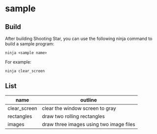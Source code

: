 # sample

## Build

After building Shooting Star, you can use the following ninja command to build a sample program:

```
ninja <sample name>
```

For example:

```
ninja clear_screen
```

## List

| name | outline |
| ----- | ----- |
| clear_screen | clear the window screen to gray |
| rectangles | draw two rolling rectangles |
| images | draw three images using two image files |
